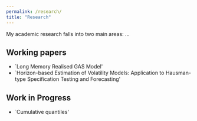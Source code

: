 ```yaml
---
permalink: /research/
title: "Research"
---
```


My academic research falls into two main areas: ...

## Working papers
- `Long Memory Realised GAS Model'
- `Horizon-based Estimation of Volatility Models: Application to Hausman-type Specification Testing and Forecasting'

## Work in Progress
- `Cumulative quantiles'


